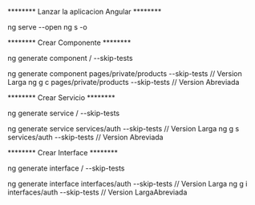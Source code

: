 ******** Lanzar la aplicacion Angular ********

ng serve --open
ng s -o

******** Crear Componente ********

ng generate component <path>/<name-component> --skip-tests

ng generate component pages/private/products --skip-tests     // Version Larga
ng g c pages/private/products --skip-tests                    // Version Abreviada

******** Crear Servicio ********

ng generate service <path>/<name-service> --skip-tests

ng generate service services/auth --skip-tests     // Version Larga
ng g s services/auth --skip-tests                  // Version Abreviada

******** Crear Interface ********

ng generate interface <path>/<name-interface> --skip-tests

ng generate interface interfaces/auth --skip-tests     // Version Larga
ng g i interfaces/auth --skip-tests                    // Version LargaAbreviada

